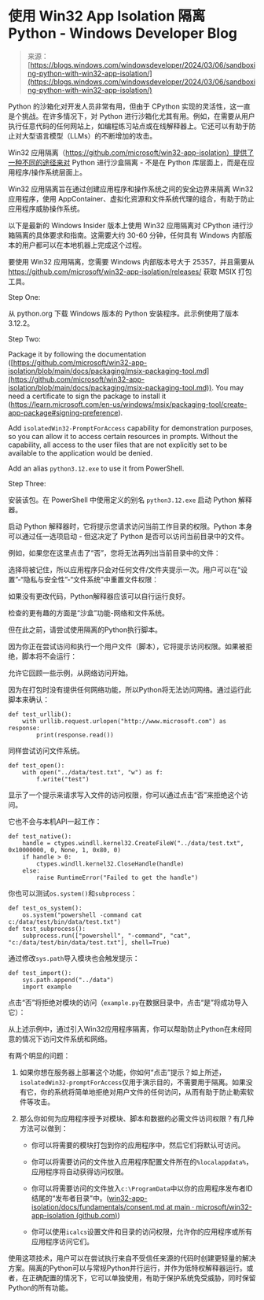 <!--yml

category: 未分类

date: 2024-05-27 14:55:46

-->

# 使用 Win32 App Isolation 隔离 Python - Windows Developer Blog

> 来源：[https://blogs.windows.com/windowsdeveloper/2024/03/06/sandboxing-python-with-win32-app-isolation/](https://blogs.windows.com/windowsdeveloper/2024/03/06/sandboxing-python-with-win32-app-isolation/)

Python 的沙箱化对开发人员非常有用，但由于 CPython 实现的灵活性，这一直是个挑战。在许多情况下，对 Python 进行沙箱化尤其有用。例如，在需要从用户执行任意代码的任何网站上，如编程练习站点或在线解释器上。它还可以有助于防止对大型语言模型（LLMs）的不断增加的攻击。

Win32 应用隔离（https://github.com/microsoft/win32-app-isolation）提供了一种不同的途径来对 Python 进行沙盒隔离 - 不是在 Python 库层面上，而是在应用程序/操作系统层面上。

Win32 应用隔离旨在通过创建应用程序和操作系统之间的安全边界来隔离 Win32 应用程序，使用 AppContainer、虚拟化资源和文件系统代理的组合，有助于防止应用程序威胁操作系统。

以下是最新的 Windows Insider 版本上使用 Win32 应用隔离对 CPython 进行沙箱隔离的具体要求和指南。这需要大约 30-60 分钟，任何具有 Windows 内部版本的用户都可以在本地机器上完成这个过程。

要使用 Win32 应用隔离，您需要 Windows 内部版本号大于 25357，并且需要从 https://github.com/microsoft/win32-app-isolation/releases/ 获取 MSIX 打包工具。

Step One:

从 python.org 下载 Windows 版本的 Python 安装程序。此示例使用了版本 3.12.2。

Step Two:

Package it by following the documentation ([https://github.com/microsoft/win32-app-isolation/blob/main/docs/packaging/msix-packaging-tool.md](https://github.com/microsoft/win32-app-isolation/blob/main/docs/packaging/msix-packaging-tool.md)). You may need a certificate to sign the package to install it (https://learn.microsoft.com/en-us/windows/msix/packaging-tool/create-app-package#signing-preference).

Add `isolatedWin32-PromptForAccess` capability for demonstration purposes, so you can allow it to access certain resources in prompts. Without the capability, all access to the user files that are not explicitly set to be available to the application would be denied.

Add an alias `python3.12.exe` to use it from PowerShell.

Step Three:

安装该包。在 PowerShell 中使用定义的别名 `python3.12.exe` 启动 Python 解释器。

启动 Python 解释器时，它将提示您请求访问当前工作目录的权限。Python 本身可以通过任一选项启动 - 但这决定了 Python 是否可以访问当前目录中的文件。

例如，如果您在这里点击了“否”，您将无法再列出当前目录中的文件：

选择将被记住，所以应用程序只会对任何文件/文件夹提示一次。用户可以在“设置”-“隐私与安全性”-“文件系统”中重置文件权限：

如果没有更改代码，Python解释器应该可以自行运行良好。

检查的更有趣的方面是“沙盒”功能-网络和文件系统。

但在此之前，请尝试使用隔离的Python执行脚本。

因为你正在尝试访问和执行一个用户文件（脚本），它将提示访问权限。如果被拒绝，脚本将不会运行：

允许它回顾一些示例，从网络访问开始。

因为在打包时没有提供任何网络功能，所以Python将无法访问网络。通过运行此脚本来确认：

```
def test_urllib(): 
    with urllib.request.urlopen("http://www.microsoft.com") as response: 
        print(response.read())
```

同样尝试访问文件系统。

```
def test_open(): 
    with open("../data/test.txt", "w") as f: 
        f.write("test")
```

显示了一个提示来请求写入文件的访问权限，你可以通过点击“否”来拒绝这个访问。

它也不会与本机API一起工作：

```
def test_native(): 
    handle = ctypes.windll.kernel32.CreateFileW("../data/test.txt", 0x10000000, 0, None, 1, 0x80, 0) 
    if handle > 0: 
        ctypes.windll.kernel32.CloseHandle(handle) 
    else: 
        raise RuntimeError("Failed to get the handle")
```

你也可以测试`os.system()`和`subprocess`：

```
def test_os_system(): 
    os.system("powershell -command cat c:/data/test/bin/data/test.txt") 
def test_subprocess(): 
    subprocess.run(["powershell", "-command", "cat", "c:/data/test/bin/data/test.txt"], shell=True)
```

通过修改`sys.path`导入模块也会触发提示：

```
def test_import(): 
    sys.path.append("../data") 
    import example
```

点击“否”将拒绝对模块的访问（`example.py`在数据目录中，点击“是”将成功导入它）：

从上述示例中，通过引入Win32应用程序隔离，你可以帮助防止Python在未经同意的情况下访问文件系统和网络。

有两个明显的问题：

1.  如果你想在服务器上部署这个功能，你如何“点击”提示？如上所述，`isolatedWin32-promptForAccess`仅用于演示目的，不需要用于隔离。如果没有它，你的系统将简单地拒绝对用户文件的任何访问，从而有助于防止勒索软件等攻击。

1.  那么你如何为应用程序授予对模块、脚本和数据的必需文件访问权限？有几种方法可以做到：

    +   你可以将需要的模块打包到你的应用程序中，然后它们将默认可访问。

    +   你可以将需要访问的文件放入应用程序配置文件所在的`%localappdata%`，应用程序将自动获得访问权限。

    +   你可以将需要访问的文件放入`c:\ProgramData`中以你的应用程序发布者ID结尾的“发布者目录”中。([win32-app-isolation/docs/fundamentals/consent.md at main · microsoft/win32-app-isolation (github.com)](https://github.com/microsoft/win32-app-isolation/blob/main/docs/fundamentals/consent.md))

    +   你可以使用`icalcs`设置文件和目录的访问权限，允许你的应用程序或所有应用程序访问它们。

使用这项技术，用户可以在尝试执行来自不受信任来源的代码时创建更轻量的解决方案。隔离的Python可以与常规Python并行运行，并作为低特权解释器运行。或者，在正确配置的情况下，它可以单独使用，有助于保护系统免受威胁，同时保留Python的所有功能。
